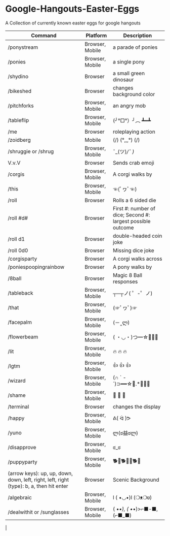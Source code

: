 # Google-Hangouts-Easter-Eggs
A Collection of currently known easter eggs for google hangouts

| Command     | Platform        |  Description             |
| ----------- | --------------- | ------------------------ |
| /ponystream | Browser, Mobile | a parade of ponies       |
| /ponies     | Browser, Mobile | a single pony            |
| /shydino    | Browser         | a small green dinosaur   |
| /bikeshed   | Browser         | changes background color |
| /pitchforks | Browser, Mobile | an angry mob             |
| /tableflip  | Browser, Mobile | (╯°□°）╯︵ ┻━┻           |
| /me         | Browser         | roleplaying action       |
| /zoidberg   | Mobile          | (\/) (°,,,°) (\/)        |
| /shruggie or /shrug  | Browser, Mobile | ¯\_(ツ)_/¯            )_ |
| V.v.V       | Browser         | Sends crab emoji         |
| /corgis     | Browser, Mobile | A corgi walks by         |
| /this       | Browser, Mobile | ☜(ﾟヮﾟ☜)                |
| /roll       | Browser         | Rolls a 6 sided die      |
| /roll #d#   | Browser         | First #: number of dice; Second #: largest possible outcome |
| /roll d1    | Browser         | double-headed coin joke  |
| /roll 0d0   | Browser         | Missing dice joke        |
| /corgisparty | Browser        | A corgi walks across     |
| /poniespoopingrainbow | Browser | A pony walks by       |
| /8ball      | Browser          | Magic 8 Ball responses |
| /tableback  | Browser, Mobile | ┬─┬ノ( ゜-゜ノ) |
| /that        | Browser, Mobile | (☞ﾟヮﾟ)☞ |
| /facepalm     | Browser, Mobile   | (－‸ლ) |
| /flowerbeam   | Browser, Mobile    | ( ・◡・)つ━☆🌸🌺🌼|
| /lit           | Browser, Mobile    |  🔥 🔥 🔥  |
| /lgtm         | Browser, Mobile   |  👍 👍 👍 |
| /wizard       | Browser, Mobile    | (∩ ` -´)⊃━━☆ﾟ.*･｡ﾟ |
| /shame      | Browser, Mobile   |  🔔 🔔 🔔 |
| /terminal   | Browser          | changes the display |
| /happy  | Browser, Mobile | ᕕ( ᐛ )ᕗ |
| /yuno    | Browser, Mobile | ლ(ಠ益ಠლ) |
| /disapprove | Browser, Mobile | ಠ_ಠ |
| /puppyparty | Browser, Mobile | 🐕🐩🐕🙌🐩🐕🐩 |
| (arrow keys): up, up, down, down, left, right, left, right (type): b, a, then hit enter| Browser | Scenic Background |
| /algebraic | Browser, Mobile | l ( •◡•)l   (❍ᴥ❍ʋ) |
| /dealwithit or /sunglasses | Browser, Mobile | ( •_•),  ( •_•)>⌐■-■,  (⌐■_■)|
|
